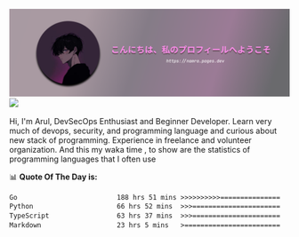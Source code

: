 ![banner](.github/profile-markdown.png)
<img src="https://user-images.githubusercontent.com/73097560/115834477-dbab4500-a447-11eb-908a-139a6edaec5c.gif"></p>

Hi, I'm Arul, DevSecOps Enthusiast and Beginner Developer. Learn very much of devops, security, and programming language and curious about new stack of programming. Experience in freelance and volunteer organization. And this my waka time , to show are the statistics of programming languages that I often use

📊 **Quote Of The Day is:**
<!--START_SECTION:waka-->

```txt
Go                         188 hrs 51 mins >>>>>>>>>>===============   39.20 %
Python                     66 hrs 52 mins  >>>======================   13.88 %
TypeScript                 63 hrs 37 mins  >>>======================   13.21 %
Markdown                   23 hrs 5 mins   >========================   04.79 %
```

<!--END_SECTION:waka-->
